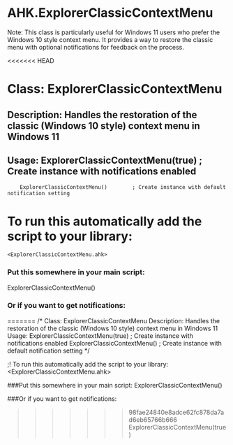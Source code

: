 # AHK.ExplorerClassicContextMenu

Note: This class is particularly useful for Windows 11 users who prefer the 
Windows 10 style context menu. It provides a way to restore the classic menu 
with optional notifications for feedback on the process.

<<<<<<< HEAD
# Class: ExplorerClassicContextMenu
## Description: Handles the restoration of the classic (Windows 10 style) context menu in Windows 11
## Usage: 	ExplorerClassicContextMenu(true)  	; Create instance with notifications enabled
		ExplorerClassicContextMenu()      	; Create instance with default notification setting

# To run this automatically add the script to your library:
`<ExplorerClassicContextMenu.ahk>`

### Put this somewhere in your main script:
ExplorerClassicContextMenu()

### Or if you want to get notifications:
=======
/*
	Class: ExplorerClassicContextMenu
	Description: Handles the restoration of the classic (Windows 10 style) context menu in Windows 11
	Usage: 	ExplorerClassicContextMenu(true)  	; Create instance with notifications enabled
			ExplorerClassicContextMenu()      	; Create instance with default notification setting
*/

;! To run this automatically add the script to your library:
<ExplorerClassicContextMenu.ahk>

###Put this somewhere in your main script:
ExplorerClassicContextMenu()

###Or if you want to get notifications:
>>>>>>> 98fae24840e8adce62fc878da7ad6eb65766b666
ExplorerClassicContextMenu(true)
